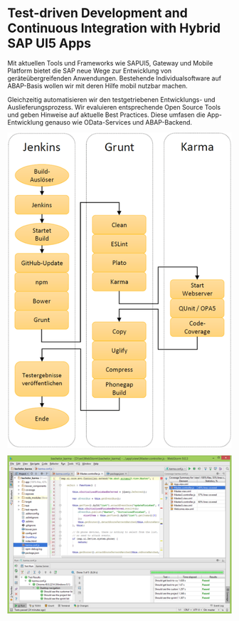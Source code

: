 # Test-driven Development and Continuous Integration with Hybrid SAP UI5 Apps

Mit aktuellen Tools und Frameworks wie SAPUI5, Gateway und Mobile Platform bietet die
SAP neue Wege zur Entwicklung von geräteübergreifenden Anwendungen.
Bestehende Individualsoftware auf ABAP-Basis wollen wir mit deren Hilfe mobil nutzbar machen.

Gleichzeitig automatisieren wir den testgetriebenen Entwicklungs- und
Auslieferungsprozess. Wir evaluieren entsprechende Open Source Tools und geben Hinweise auf aktuelle Best Practices. Diese umfasen die App-Entwicklung genauso wie OData-Services und ABAP-Backend.

![CI-Toolchain](./thesis/images/ci-toolchain.gif)

![WebStorm for CI](./thesis/images/WebStorm.PNG)
